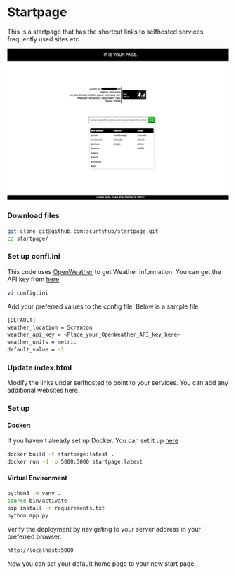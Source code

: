 # Startpage
This is a startpage that has the shortcut links to selfhosted services, frequently used sites etc.

![alt text](static/images/sample.png)

### Download files
```sh
git clone git@github.com:scurtyhub/startpage.git
cd startpage/
```

### Set up confi.ini
This code uses [OpenWeather](https://openweathermap.org/) to get Weather information. You can get the API key from [here](https://openweathermap.org/api)

```sh
vi config.ini
```
Add your preferred values to the config file. Below is a sample file
```sh
[DEFAULT]
weather_location = Scranton
weather_api_key = <Place_your_OpenWeather_API_key_here>
weather_units = metric
default_value = -1
```

### Update index.html
Modify the links under selfhosted to point to your services. You can add any additional websites here.

### Set up
#### Docker:

If you haven't already set up Docker. You can set it up [here](https://docs.docker.com/get-docker/)
```sh
docker build -t startpage:latest .
docker run -d -p 5000:5000 startpage:latest
```
#### Virtual Environment
```sh
python3 -m venv .
source bin/activate
pip install -r requirements.txt
python app.py
```

Verify the deployment by navigating to your server address in your preferred browser.
```sh
http://localhost:5000
```
Now you can set your default home page to your new start page.